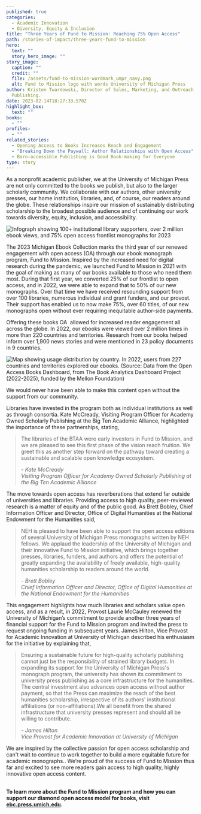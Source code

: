 ```yaml
---
published: true
categories:
  - Academic Innovation
  - Diversity, Equity & Inclusion
title: "Three Years of Fund to Mission: Reaching 75% Open Access"
path: /stories-of-impact/three-years-fund-to-mission
hero:
  text: ""
  story_hero_image: ""
story_image:
  caption: ""
  credit: ""
  file: /assets/fund-to-mission-wordmark_umpr_navy.png
  alt: Fund to Mission logo with words University of Michigan Press
author: Kristen Twardowski, Director of Sales, Marketing, and Outreach, Michigan
  Publishing.
date: 2023-02-14T18:27:33.570Z
highlight_box:
  text: ""
books:
  - ""
profiles:
  - ""
related_stories:
  - Opening Access to Books Increases Reach and Engagement
  - "Breaking Down the Paywall: Author Relationships with Open Access"
  - Born-accessible Publishing is Good Book-making for Everyone
type: story
---
```

<!--StartFragment-->

As a nonprofit academic publisher, we at the University of Michigan Press are not only committed to the books we publish, but also to the larger scholarly community. We collaborate with our authors, other university presses, our home institution, libraries, and, of course, our readers around the globe. These relationships inspire our mission of sustainably distributing scholarship to the broadest possible audience and of continuing our work towards diversity, equity, inclusion, and accessibility.

![Infograph showing 100+ institutional library supporters, over 2 million ebook views, and 75% open access frontlist monographs for 2023](/assets/fund-to-mission-stats.png)

The 2023 Michigan Ebook Collection marks the third year of our renewed engagement with open access (OA) through our ebook monograph program, Fund to Mission. Inspired by the increased need for digital research during the pandemic, we launched Fund to Mission in 2021 with the goal of making as many of our books available to those who need them most. During that first year, we converted 25% of our frontlist to open access, and in 2022, we were able to expand that to 50% of our new monographs. Over that time we have received resounding support from over 100 libraries, numerous individual and grant funders, and our provost. Their support has enabled us to now make 75%, over 60 titles, of our new monographs open without ever requiring inequitable author-side payments.

Offering these books OA  allowed for increased reader engagement all across the globe. In 2022, our ebooks were viewed over 2 million times in more than 220 countries and territories. Research from our books helped inform over 1,900 news stories and were mentioned in 23 policy documents in 9 countries.

![Map showing usage distribution by country. In 2022, users from 227 countries and territories explored our ebooks.  (Source: Data from the Open Access Books Dashboard, from The Book Analytics Dashboard Project (2022-2025), funded by the Mellon Foundation)](/assets/fund-to-mission-user-map.png)

We would never have been able to make this content open without the support from our community.

Libraries have invested in the program both as individual institutions as well as through consortia. Kate McCready, Visiting Program Officer for Academy Owned Scholarly Publishing at the Big Ten Academic Alliance, highlighted the importance of these partnerships, stating,

<blockquote class="quote full yellow"><p>The libraries of the BTAA were early investors in Fund to Mission, and we are pleased to see this first phase of the vision reach fruition. We greet this as another step forward on the pathway toward creating a sustainable and scalable open knowledge ecosystem.</p><footer><cite>- Kate McCready<br>Visiting Program Officer for Academy Owned Scholarly Publishing at the Big Ten Academic Alliance</cite></footer></blockquote>

The move towards open access has reverberations that extend far outside of universities and libraries. Providing access to high quality, peer-reviewed research is a matter of equity and of the public good. As Brett Bobley, Chief Information Officer and Director, Office of Digital Humanities at the National Endowment for the Humanities said,

<blockquote class="quote full blue"><p>NEH is pleased to have been able to support the open access editions of several University of Michigan Press monographs written by NEH fellows. We applaud the leadership of the University of Michigan and their innovative Fund to Mission initiative, which brings together presses, libraries, funders, and authors and offers the potential of greatly expanding the availability of freely available, high-quality humanities scholarship to readers around the world.</p><footer><cite>- Brett Bobley<br>Chief Information Officer and Director, Office of Digital Humanities at the National Endowment for the Humanities</cite></footer></blockquote>

This engagement highlights how much libraries and scholars value open access, and as a result, in 2022, Provost Laurie McCauley renewed the University of Michigan’s commitment to provide another three years of financial support for the Fund to Mission program and invited the press to request ongoing funding in subsequent years. James Hilton, Vice Provost for Academic Innovation at University of Michigan described his enthusiasm for the initiative by explaining that,

<blockquote class="quote full yellow"><p>Ensuring a sustainable future for high-quality scholarly publishing cannot just be the responsibility of strained library budgets. In expanding its support for the University of Michigan Press's monograph program, the university has shown its commitment to university press publishing as a core infrastructure for the humanities. The central investment also advances open access without author payment, so that the Press can maximize the reach of the best humanities scholarship, irrespective of its authors' institutional affiliations (or non-affiliations).We all benefit from the shared infrastructure that university presses represent and should all be willing to contribute.</p><footer><cite>- James Hilton<br>Vice Provost for Academic Innovation at University of Michigan</cite></footer></blockquote>

We are inspired by the collective passion for open access scholarship and can't wait to continue to work together to build a more equitable future for academic monographs.. We’re proud of the success of Fund to Mission thus far and excited to see more readers gain access to high quality, highly innovative open access content.

**\
To learn more about the Fund to Mission program and how you can support our diamond open access model for books, visit [ebc.press.umich.edu](https://ebc.press.umich.edu/).**

<!--EndFragment-->